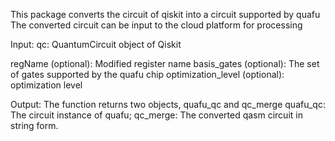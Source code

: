 
This package converts the circuit of qiskit into a circuit supported by quafu
The converted circuit can be input to the cloud platform for processing

Input:
qc: QuantumCircuit object of Qiskit

regName (optional): Modified register name
basis_gates (optional): The set of gates supported by the quafu chip
optimization_level (optional): optimization level

Output:
The function returns two objects, quafu_qc and qc_merge
quafu_qc: The circuit instance of quafu;
qc_merge: The converted qasm circuit in string form.

